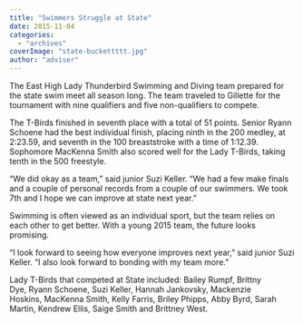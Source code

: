 ```yaml
---
title: "Swimmers Struggle at State"
date: 2015-11-04
categories: 
  - "archives"
coverImage: "state-buckettttt.jpg"
author: "adviser"
---
```


The East High Lady Thunderbird Swimming and Diving team prepared for the state swim meet all season long. The team traveled to Gillette for the tournament with nine qualifiers and five non-qualifiers to compete.

The T-Birds finished in seventh place with a total of 51 points. Senior Ryann Schoene had the best individual finish, placing ninth in the 200 medley, at 2:23.59, and seventh in the 100 breaststroke with a time of 1:12.39. Sophomore MacKenna Smith also scored well for the Lady T-Birds, taking tenth in the 500 freestyle.

“We did okay as a team,” said junior Suzi Keller. “We had a few make finals and a couple of personal records from a couple of our swimmers. We took 7th and I hope we can improve at state next year.”

Swimming is often viewed as an individual sport, but the team relies on each other to get better. With a young 2015 team, the future looks promising.

“I look forward to seeing how everyone improves next year,” said junior Suzi Keller. “I also look forward to bonding with my team more.”

Lady T-Birds that competed at State included: Bailey Rumpf, Brittny Dye, Ryann Schoene, Suzi Keller, Hannah Jankovsky, Mackenzie Hoskins, MacKenna Smith, Kelly Farris, Briley Phipps, Abby Byrd, Sarah Martin, Kendrew Ellis, Saige Smith and Brittney West.
